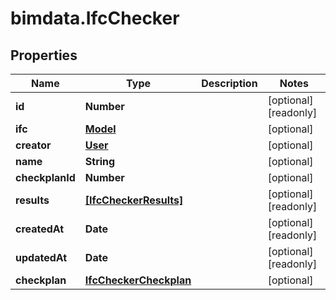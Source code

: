 # bimdata.IfcChecker

## Properties

Name | Type | Description | Notes
------------ | ------------- | ------------- | -------------
**id** | **Number** |  | [optional] [readonly] 
**ifc** | [**Model**](Model.md) |  | [optional] 
**creator** | [**User**](User.md) |  | [optional] 
**name** | **String** |  | [optional] 
**checkplanId** | **Number** |  | [optional] 
**results** | [**[IfcCheckerResults]**](IfcCheckerResults.md) |  | [optional] [readonly] 
**createdAt** | **Date** |  | [optional] [readonly] 
**updatedAt** | **Date** |  | [optional] [readonly] 
**checkplan** | [**IfcCheckerCheckplan**](IfcCheckerCheckplan.md) |  | [optional] 


